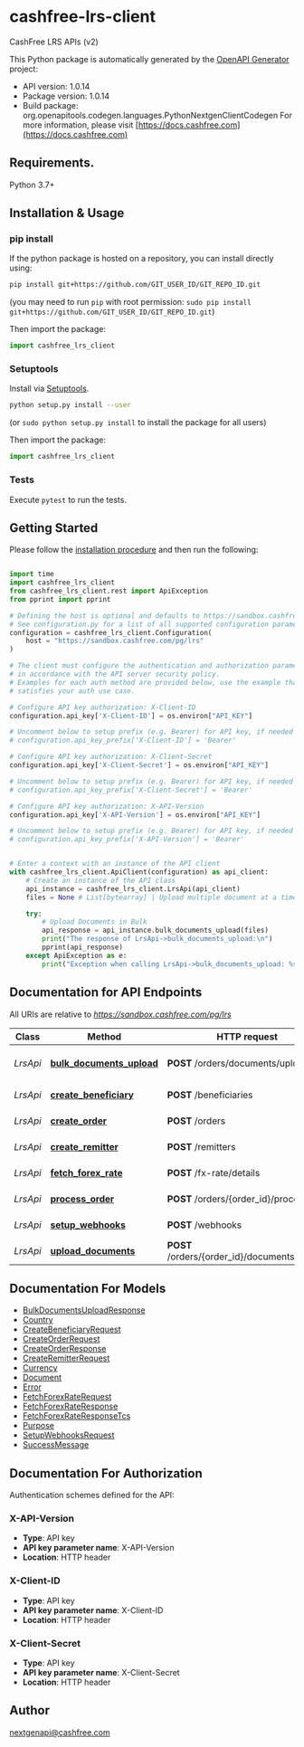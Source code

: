 # cashfree-lrs-client
CashFree LRS APIs (v2)

This Python package is automatically generated by the [OpenAPI Generator](https://openapi-generator.tech) project:

- API version: 1.0.14
- Package version: 1.0.14
- Build package: org.openapitools.codegen.languages.PythonNextgenClientCodegen
For more information, please visit [https://docs.cashfree.com](https://docs.cashfree.com)

## Requirements.

Python 3.7+

## Installation & Usage
### pip install

If the python package is hosted on a repository, you can install directly using:

```sh
pip install git+https://github.com/GIT_USER_ID/GIT_REPO_ID.git
```
(you may need to run `pip` with root permission: `sudo pip install git+https://github.com/GIT_USER_ID/GIT_REPO_ID.git`)

Then import the package:
```python
import cashfree_lrs_client
```

### Setuptools

Install via [Setuptools](http://pypi.python.org/pypi/setuptools).

```sh
python setup.py install --user
```
(or `sudo python setup.py install` to install the package for all users)

Then import the package:
```python
import cashfree_lrs_client
```

### Tests

Execute `pytest` to run the tests.

## Getting Started

Please follow the [installation procedure](#installation--usage) and then run the following:

```python

import time
import cashfree_lrs_client
from cashfree_lrs_client.rest import ApiException
from pprint import pprint

# Defining the host is optional and defaults to https://sandbox.cashfree.com/pg/lrs
# See configuration.py for a list of all supported configuration parameters.
configuration = cashfree_lrs_client.Configuration(
    host = "https://sandbox.cashfree.com/pg/lrs"
)

# The client must configure the authentication and authorization parameters
# in accordance with the API server security policy.
# Examples for each auth method are provided below, use the example that
# satisfies your auth use case.

# Configure API key authorization: X-Client-ID
configuration.api_key['X-Client-ID'] = os.environ["API_KEY"]

# Uncomment below to setup prefix (e.g. Bearer) for API key, if needed
# configuration.api_key_prefix['X-Client-ID'] = 'Bearer'

# Configure API key authorization: X-Client-Secret
configuration.api_key['X-Client-Secret'] = os.environ["API_KEY"]

# Uncomment below to setup prefix (e.g. Bearer) for API key, if needed
# configuration.api_key_prefix['X-Client-Secret'] = 'Bearer'

# Configure API key authorization: X-API-Version
configuration.api_key['X-API-Version'] = os.environ["API_KEY"]

# Uncomment below to setup prefix (e.g. Bearer) for API key, if needed
# configuration.api_key_prefix['X-API-Version'] = 'Bearer'


# Enter a context with an instance of the API client
with cashfree_lrs_client.ApiClient(configuration) as api_client:
    # Create an instance of the API class
    api_instance = cashfree_lrs_client.LrsApi(api_client)
    files = None # List[bytearray] | Upload multiple document at a time. Accepted file type - .pdf. Maximum file size - 20 MB

    try:
        # Upload Documents in Bulk
        api_response = api_instance.bulk_documents_upload(files)
        print("The response of LrsApi->bulk_documents_upload:\n")
        pprint(api_response)
    except ApiException as e:
        print("Exception when calling LrsApi->bulk_documents_upload: %s\n" % e)

```

## Documentation for API Endpoints

All URIs are relative to *https://sandbox.cashfree.com/pg/lrs*

Class | Method | HTTP request | Description
------------ | ------------- | ------------- | -------------
*LrsApi* | [**bulk_documents_upload**](docs/LrsApi.md#bulk_documents_upload) | **POST** /orders/documents/upload | Upload Documents in Bulk
*LrsApi* | [**create_beneficiary**](docs/LrsApi.md#create_beneficiary) | **POST** /beneficiaries | Create Beneficiary
*LrsApi* | [**create_order**](docs/LrsApi.md#create_order) | **POST** /orders | Create LRS Order
*LrsApi* | [**create_remitter**](docs/LrsApi.md#create_remitter) | **POST** /remitters | Create Remitter
*LrsApi* | [**fetch_forex_rate**](docs/LrsApi.md#fetch_forex_rate) | **POST** /fx-rate/details | Fetch FX Rate
*LrsApi* | [**process_order**](docs/LrsApi.md#process_order) | **POST** /orders/{order_id}/process | Process Order
*LrsApi* | [**setup_webhooks**](docs/LrsApi.md#setup_webhooks) | **POST** /webhooks | Setup Webhooks
*LrsApi* | [**upload_documents**](docs/LrsApi.md#upload_documents) | **POST** /orders/{order_id}/documents/upload | Upload Documents


## Documentation For Models

 - [BulkDocumentsUploadResponse](docs/BulkDocumentsUploadResponse.md)
 - [Country](docs/Country.md)
 - [CreateBeneficiaryRequest](docs/CreateBeneficiaryRequest.md)
 - [CreateOrderRequest](docs/CreateOrderRequest.md)
 - [CreateOrderResponse](docs/CreateOrderResponse.md)
 - [CreateRemitterRequest](docs/CreateRemitterRequest.md)
 - [Currency](docs/Currency.md)
 - [Document](docs/Document.md)
 - [Error](docs/Error.md)
 - [FetchForexRateRequest](docs/FetchForexRateRequest.md)
 - [FetchForexRateResponse](docs/FetchForexRateResponse.md)
 - [FetchForexRateResponseTcs](docs/FetchForexRateResponseTcs.md)
 - [Purpose](docs/Purpose.md)
 - [SetupWebhooksRequest](docs/SetupWebhooksRequest.md)
 - [SuccessMessage](docs/SuccessMessage.md)


<a id="documentation-for-authorization"></a>
## Documentation For Authorization


Authentication schemes defined for the API:
<a id="X-API-Version"></a>
### X-API-Version

- **Type**: API key
- **API key parameter name**: X-API-Version
- **Location**: HTTP header

<a id="X-Client-ID"></a>
### X-Client-ID

- **Type**: API key
- **API key parameter name**: X-Client-ID
- **Location**: HTTP header

<a id="X-Client-Secret"></a>
### X-Client-Secret

- **Type**: API key
- **API key parameter name**: X-Client-Secret
- **Location**: HTTP header


## Author

nextgenapi@cashfree.com



